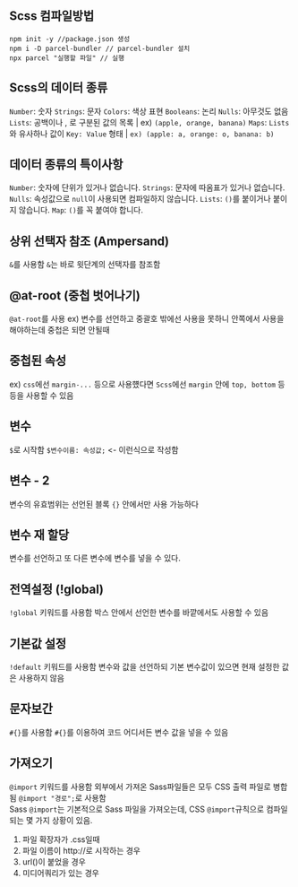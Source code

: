 ## Scss 컴파일방법

```
npm init -y //package.json 생성
npm i -D parcel-bundler // parcel-bundler 설치
npx parcel "실행할 파일" // 실행
```

## Scss의 데이터 종류

```Number```: 숫자
```Strings```: 문자
```Colors```: 색상 표현
```Booleans```: 논리
```Nulls```: 아무것도 없음
```Lists```: 공백이나 , 로 구분된 값의 목록 | ex) ```(apple, orange, banana)```
```Maps```: ```Lists```와 유사하나 값이 ```Key: Value``` 형태 | ```ex) (apple: a, orange: o, banana: b)```

## 데이터 종류의 특이사항

```Number```: 숫자에 단위가 있거나 없습니다.
```Strings```: 문자에 따옴표가 있거나 없습니다.
```Nulls```: 속성값으로 ```null```이 사용되면 컴파일하지 않습니다.
```Lists```: ```()```를 붙이거나 붙이지 않습니다.
```Map```: ```()```를 꼭 붙여야 합니다.

## 상위 선택자 참조 (Ampersand)

```&```를 사용함
```&```는 바로 윗단계의 선택자를 참조함

## @at-root (중첩 벗어나기)

```@at-root```를 사용
ex) 변수를 선언하고 중괄호 밖에선 사용을 못하니 안쪽에서 사용을 해야하는데 중첩은 되면 안될때

## 중첩된 속성

ex) ```css```에선 ```margin-...``` 등으로 사용헀다면 ```Scss```에선 ```margin``` 안에 ```top, bottom``` 등등을 사용할 수 있음

## 변수

```$```로 시작함
```$변수이름: 속성값;``` <- 이런식으로 작성함

## 변수 - 2

변수의 유효범위는 선언된 블록 ```{}``` 안에서만 사용 가능하다

## 변수 재 할당

변수를 선언하고 또 다른 변수에 변수를 넣을 수 있다.

## 전역설정 (!global)

```!global``` 키워드를 사용함
박스 안에서 선언한 변수를 바깥에서도 사용할 수 있음

## 기본값 설정

```!default``` 키워드를 사용함
변수와 값을 선언하되 기본 변수값이 있으면 현재 설정한 값은 사용하지 않음

## 문자보간

```#{}```를 사용함
```#{}```를 이용하여 코드 어디서든 변수 값을 넣을 수 있음

## 가져오기

```@import``` 키워드를 사용함
외부에서 가져온 Sass파일들은 모두 CSS 출력 파일로 병합됨
```@import "경로";```로 사용함   
Sass ```@import```는 기본적으로 Sass 파일을 가져오는데, CSS ```@import```규칙으로 컴파일되는 몇 가지 상황이 있음.

1. 파일 확장자가 .css일때
2. 파일 이름이 http://로 시작하는 경우
3. url()이 붙었을 경우
4. 미디어쿼리가 있는 경우
